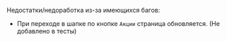 Недостатки/недоработка из-за имеющихся багов:
* При переходе в шапке по кнопке `Акции` страница обновляется. (Не добавлено в тесты)